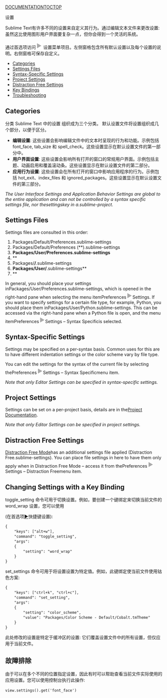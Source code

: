 # 

[DOCUMENTATION](index)[TOC](settings#toc)[TOP](settings#)

设置

Sublime Text有许多不同的设置来自定义其行为。通过编辑文本文件来更改设置: 虽然这比使用图形用户界面要复杂一点，但你会得到一个灵活的系统。

通过首选项访问![▶](images/right.svg) 设置菜单项目。左侧窗格包含所有默认设置以及每个设置的说明。右侧窗格可保存自定义。

*   [Categories](settings#categories)
*   [Settings Files](settings#settings_files)
*   [Syntax-Specific Settings](settings#syntax-specific_settings)
*   [Project Settings](settings#project_settings)
*   [Distraction Free Settings](settings#distraction_free_settings)
*   [Key Bindings](settings#key_bindings)
*   [Troubleshooting](settings#troubleshooting)

## Categories
 
分类 
Sublime Text 中的设置 组织成为三个分类。 默认设置文件将设置组织成几个部分，以便于区分。

*   **编辑设置**: 这些设置会影响编辑文件中的文本时呈现的行为和功能。示例包括 font\_face, tab\_size 和 spell\_check。这些设置显示在默认设置文件的第一部分中。 
*   **用户界面设置**: 这些设置会影响所有打开的窗口的常规用户界面。示例包括主题、动画启用和覆盖滚动条。这些设置显示在默认设置文件的第二部分。 
*   **应用行为设置**: 这些设置会在所有打开的窗口中影响应用程序的行为。示例包括 hot\_exit、index\_files 和 ignored\_packages。这些设置显示在默认设置文件的第三部分。

*The User Interface Settings and Application Behavior Settings are global to the entire application and can not be controlled by a syntax specific settings file, nor thesettingskey in a.sublime-project.*

## Settings Files

Settings files are consulted in this order:

1.  Packages/Default/Preferences.sublime-settings
2.  Packages/Default/Preferences (**).sublime-settings
3.  **Packages/User/Preferences.sublime-settings**
4.  **
5.  Packages/**/**.sublime-settings
6.  **Packages/User/**.sublime-settings**
7.  **

In general, you should place your settings inPackages/User/Preferences.sublime-settings, which is opened in the right-hand pane when selecting the menu itemPreferences![▶](images/right.svg)Settings. If you want to specify settings for a certain file type, for example, Python, you should place them inPackages/User/Python.sublime-settings. This can be accessed via the right-hand pane when a Python file is open, and the menu itemPreferences![▶](images/right.svg)Settings – Syntax Specificis selected.

## Syntax-Specific Settings

Settings may be specified on a per-syntax basis. Common uses for this are to have different indentation settings or the color scheme vary by file type.

You can edit the settings for the syntax of the current file by selecting thePreferences![▶](images/right.svg)Settings – Syntax Specificmenu item.

*Note that only Editor Settings can be specified in syntax-specific settings.*

## Project Settings

Settings can be set on a per-project basis, details are in the[Project Documentation](projects).

*Note that only Editor Settings can be specified in project settings.*

## Distraction Free Settings

[Distraction Free Mode](distraction_free)has an additional settings file applied (Distraction Free.sublime-settings). You can place file settings in here to have them only apply when in Distraction Free Mode – access it from thePreferences![▶](images/right.svg)Settings – Distraction Freemenu item.

## Changing Settings with a Key Binding

toggle\_setting 命令可用于切换设置。例如，要创建一个键绑定来切换当前文件的 word\_wrap 设置，您可以使用

 (在首选项[▶](images/right.svg)快捷键设置):

~~~
{
    "keys": ["alt+w"],
    "command": "toggle_setting",
    "args":
    {
        "setting": "word_wrap"
    }
}

~~~

set\_settings 命令可用于将设置设置为特定值。例如，此键绑定使当前文件使用钴色方案:

~~~
{
    "keys": ["ctrl+k", "ctrl+c"],
    "command": "set_setting",
    "args":
    {
        "setting": "color_scheme",
        "value": "Packages/Color Scheme - Default/Cobalt.tmTheme"
    }
}

~~~

此处修改的设置是特定于缓冲区的设置: 它们覆盖设置文件中的所有设置，但仅应用于当前文件。

## 故障排除

由于可以在多个不同的位置指定设置，因此有时可以帮助查看当前文件实际使用的应用设置。您可以使用控制台执行此操作:

`view.settings().get('font_face')`